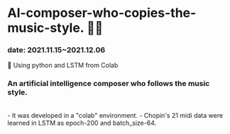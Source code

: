 # AI-composer-who-copies-the-music-style. 🎼🎵

### date: 2021.11.15~2021.12.06
🕋 Using python and LSTM from Colab </br>
### <strong>An artificial intelligence composer who follows the music style.</strong>

</br>
- It was developed in a "colab" environment.
- Chopin's 21 midi data were learned in LSTM as epoch-200 and batch_size-64.
